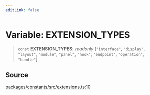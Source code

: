 ```yaml
---
editLink: false
---
```


# Variable: EXTENSION_TYPES

> `const` **EXTENSION_TYPES**: _readonly_ [`"interface"`, `"display"`, `"layout"`, `"module"`, `"panel"`, `"hook"`,
> `"endpoint"`, `"operation"`, `"bundle"`]

## Source

[packages/constants/src/extensions.ts:10](https://github.com/directus/directus/blob/7789a6c53/packages/constants/src/extensions.ts#L10)

